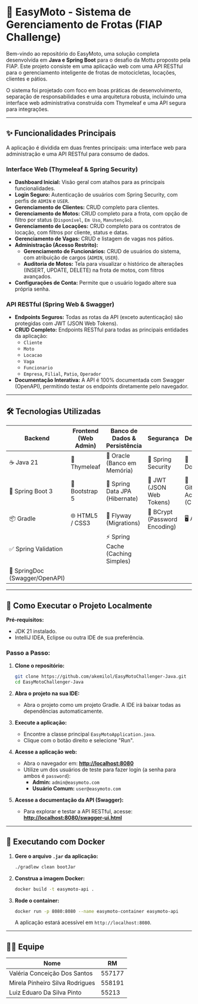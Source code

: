 # 🚦 EasyMoto - Sistema de Gerenciamento de Frotas (FIAP Challenge)

Bem-vindo ao repositório do EasyMoto, uma solução completa desenvolvida em **Java e Spring Boot** para o desafio da Mottu proposto pela FIAP. Este projeto consiste em uma aplicação web com uma API RESTful para o gerenciamento inteligente de frotas de motocicletas, locações, clientes e pátios.

O sistema foi projetado com foco em boas práticas de desenvolvimento, separação de responsabilidades e uma arquitetura robusta, incluindo uma interface web administrativa construída com Thymeleaf e uma API segura para integrações.

---

## ✨ Funcionalidades Principais

A aplicação é dividida em duas frentes principais: uma interface web para administração e uma API RESTful para consumo de dados.

### Interface Web (Thymeleaf & Spring Security)
- **Dashboard Inicial:** Visão geral com atalhos para as principais funcionalidades.
- **Login Seguro:** Autenticação de usuários com Spring Security, com perfis de `ADMIN` e `USER`.
- **Gerenciamento de Clientes:** CRUD completo para clientes.
- **Gerenciamento de Motos:** CRUD completo para a frota, com opção de filtro por status (`Disponível`, `Em Uso`, `Manutenção`).
- **Gerenciamento de Locações:** CRUD completo para os contratos de locação, com filtros por cliente, status e datas.
- **Gerenciamento de Vagas:** CRUD e listagem de vagas nos pátios.
- **Administração (Acesso Restrito):**
    - **Gerenciamento de Funcionários:** CRUD de usuários do sistema, com atribuição de cargos (`ADMIN`, `USER`).
    - **Auditoria de Motos:** Tela para visualizar o histórico de alterações (INSERT, UPDATE, DELETE) na frota de motos, com filtros avançados.
- **Configurações de Conta:** Permite que o usuário logado altere sua própria senha.

### API RESTful (Spring Web & Swagger)
- **Endpoints Seguros:** Todas as rotas da API (exceto autenticação) são protegidas com JWT (JSON Web Tokens).
- **CRUD Completo:** Endpoints RESTful para todas as principais entidades da aplicação:
    - `Cliente`
    - `Moto`
    - `Locacao`
    - `Vaga`
    - `Funcionario`
    - `Empresa`, `Filial`, `Patio`, `Operador`
- **Documentação Interativa:** A API é 100% documentada com Swagger (OpenAPI), permitindo testar os endpoints diretamente pelo navegador.

---

## 🛠️ Tecnologias Utilizadas

| Backend                               | Frontend (Web Admin)                | Banco de Dados & Persistência     | Segurança                      | DevOps                      |
| ------------------------------------- | ----------------------------------- | --------------------------------- | ------------------------------ | --------------------------- |
| ☕ Java 21                            | 🍃 Thymeleaf                        | 💾 Oracle (Banco em Memória)      | 🔐 Spring Security             | 🐳 Docker                   |
| 🌱 Spring Boot 3                      | 🎨 Bootstrap 5                      | 🐘 Spring Data JPA (Hibernate)    | 🔑 JWT (JSON Web Tokens)       | 🚀 GitHub Actions (CI/CD)   |
| 📦 Gradle                             | 🌐 HTML5 / CSS3                     | 🦋 Flyway (Migrations)            | 🔑 BCrypt (Password Encoding)  | 🖥️ Azure                    |
| ✅ Spring Validation                  |                                     | ⚡ Spring Cache (Caching Simples) |                                |                             |
| 📄 SpringDoc (Swagger/OpenAPI)        |                                     |                                   |                                |                             |

---

## 🚀 Como Executar o Projeto Localmente

**Pré-requisitos:**
- JDK 21 instalado.
- IntelliJ IDEA, Eclipse ou outra IDE de sua preferência.

### Passo a Passo:

1.  **Clone o repositório:**
    ```bash
    git clone https://github.com/akemilol/EasyMotoChallenger-Java.git
    cd EasyMotoChallenger-Java
    ```

2.  **Abra o projeto na sua IDE:**
    - Abra o projeto como um projeto Gradle. A IDE irá baixar todas as dependências automaticamente.

3.  **Execute a aplicação:**
    - Encontre a classe principal `EasyMotoApplication.java`.
    - Clique com o botão direito e selecione "Run".

4.  **Acesse a aplicação web:**
    - Abra o navegador em: **[http://localhost:8080](http://localhost:8080)**
    - Utilize um dos usuários de teste para fazer login (a senha para ambos é `password`):
        - **Admin:** `admin@easymoto.com`
        - **Usuário Comum:** `user@easymoto.com`

5.  **Acesse a documentação da API (Swagger):**
    - Para explorar e testar a API RESTful, acesse: **[http://localhost:8080/swagger-ui.html](http://localhost:8080/swagger-ui.html)**

---

## 🐳 Executando com Docker

1.  **Gere o arquivo `.jar` da aplicação:**
    ```sh
    ./gradlew clean bootJar
    ```

2.  **Construa a imagem Docker:**
    ```sh
    docker build -t easymoto-api .
    ```

3.  **Rode o container:**
    ```sh
    docker run -p 8080:8080 --name easymoto-container easymoto-api
    ```
    A aplicação estará acessível em `http://localhost:8080`.

---

## 👩‍💻 Equipe

| Nome                              | RM      |
| --------------------------------- | ------- |
| Valéria Conceição Dos Santos      | 557177  |
| Mirela Pinheiro Silva Rodrigues   | 558191  |
| Luiz Eduaro Da Silva Pinto        | 55213   |
